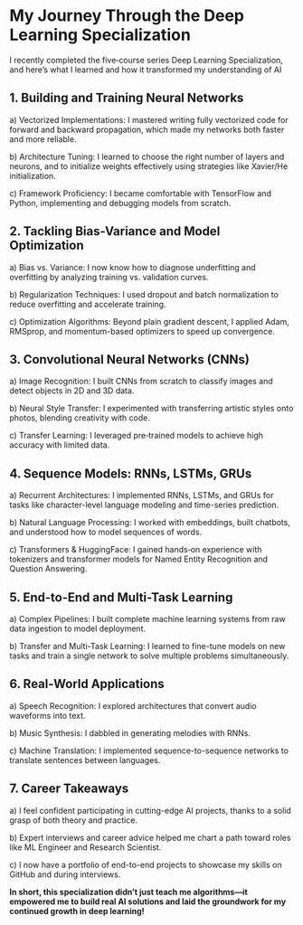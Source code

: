 # My Journey Through the Deep Learning Specialization

I recently completed the five‑course series Deep Learning Specialization, and here’s what I learned and how it transformed my understanding of AI

## 1. Building and Training Neural Networks

a) Vectorized Implementations: I mastered writing fully vectorized code for forward and backward propagation, which made my networks both faster and more reliable.

b) Architecture Tuning: I learned to choose the right number of layers and neurons, and to initialize weights effectively using strategies like Xavier/He initialization.

c) Framework Proficiency: I became comfortable with TensorFlow and Python, implementing and debugging models from scratch.


## 2. Tackling Bias-Variance and Model Optimization

a) Bias vs. Variance: I now know how to diagnose underfitting and overfitting by analyzing training vs. validation curves.

b) Regularization Techniques: I used dropout and batch normalization to reduce overfitting and accelerate training.

c) Optimization Algorithms: Beyond plain gradient descent, I applied Adam, RMSprop, and momentum-based optimizers to speed up convergence.

## 3. Convolutional Neural Networks (CNNs)

a) Image Recognition: I built CNNs from scratch to classify images and detect objects in 2D and 3D data.

b) Neural Style Transfer: I experimented with transferring artistic styles onto photos, blending creativity with code.

c) Transfer Learning: I leveraged pre‑trained models to achieve high accuracy with limited data.

## 4. Sequence Models: RNNs, LSTMs, GRUs

a) Recurrent Architectures: I implemented RNNs, LSTMs, and GRUs for tasks like character-level language modeling and time-series prediction.

b) Natural Language Processing: I worked with embeddings, built chatbots, and understood how to model sequences of words.

c) Transformers & HuggingFace: I gained hands‑on experience with tokenizers and transformer models for Named Entity Recognition and Question Answering.

## 5. End-to-End and Multi-Task Learning

a) Complex Pipelines: I built complete machine learning systems from raw data ingestion to model deployment.

b) Transfer and Multi-Task Learning: I learned to fine-tune models on new tasks and train a single network to solve multiple problems simultaneously.

## 6. Real‑World Applications

a) Speech Recognition: I explored architectures that convert audio waveforms into text.

b) Music Synthesis: I dabbled in generating melodies with RNNs.

c) Machine Translation: I implemented sequence-to-sequence networks to translate sentences between languages.

## 7. Career Takeaways

a) I feel confident participating in cutting-edge AI projects, thanks to a solid grasp of both theory and practice.

b) Expert interviews and career advice helped me chart a path toward roles like ML Engineer and Research Scientist.

c) I now have a portfolio of end-to-end projects to showcase my skills on GitHub and during interviews.

**In short, this specialization didn’t just teach me algorithms—it empowered me to build real AI solutions and laid the groundwork for my continued growth in deep learning!**

